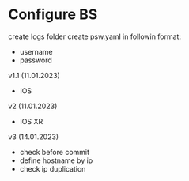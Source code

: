 # Configure BS

create logs folder
create psw.yaml in followin format:
- username
- password


v1.1 (11.01.2023)
 - IOS

v2 (11.01.2023)
 - IOS XR

v3 (14.01.2023)
 - check before commit
 - define hostname by ip
 - check ip duplication